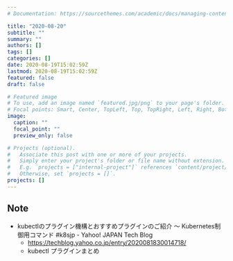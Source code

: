 ```yaml
---
# Documentation: https://sourcethemes.com/academic/docs/managing-content/

title: "2020-08-20"
subtitle: ""
summary: ""
authors: []
tags: []
categories: []
date: 2020-08-19T15:02:59Z
lastmod: 2020-08-19T15:02:59Z
featured: false
draft: false

# Featured image
# To use, add an image named `featured.jpg/png` to your page's folder.
# Focal points: Smart, Center, TopLeft, Top, TopRight, Left, Right, BottomLeft, Bottom, BottomRight.
image:
  caption: ""
  focal_point: ""
  preview_only: false

# Projects (optional).
#   Associate this post with one or more of your projects.
#   Simply enter your project's folder or file name without extension.
#   E.g. `projects = ["internal-project"]` references `content/project/deep-learning/index.md`.
#   Otherwise, set `projects = []`.
projects: []
---
```


## Note

* kubectlのプラグイン機構とおすすめプラグインのご紹介 〜 Kubernetes制御用コマンド #k8sjp - Yahoo! JAPAN Tech Blog
  * https://techblog.yahoo.co.jp/entry/2020081830014718/
  * kubectl プラグインまとめ
